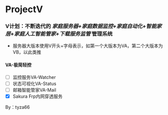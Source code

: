 # ProjectV
### V计划：不断迭代的 *家庭服务器+家庭数据监控+家庭自动化+智能家居+家庭人工智能管家+下载服务监管* 管理系统

- 服务器大版本使用V开头+字母表示，如第一个大版本为VA，第二个大版本为VB，以此类推

#### VA-极简轻控
- [ ] 监控服务VA-Watcher
- [ ] 状态可视化VA-Status
- [ ] 邮箱智能管家VA-Mail
- [x] Sakura Frp内网穿透服务

By：tyza66